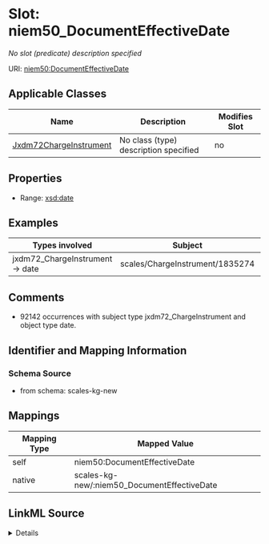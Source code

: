 

# Slot: niem50_DocumentEffectiveDate


_No slot (predicate) description specified_





URI: [niem50:DocumentEffectiveDate](http://release.niem.gov/niem/niem-core/5.0/DocumentEffectiveDate)



<!-- no inheritance hierarchy -->





## Applicable Classes

| Name | Description | Modifies Slot |
| --- | --- | --- |
| [Jxdm72ChargeInstrument](../classes/Jxdm72ChargeInstrument.md) | No class (type) description specified |  no  |







## Properties

* Range: [xsd:date](http://www.w3.org/2001/XMLSchema#date)






## Examples

| Types involved | Subject | Predicate | Object |
| --- | --- | --- | --- |
| jxdm72_ChargeInstrument → date | scales/ChargeInstrument/1835274 | niem50:DocumentEffectiveDate | 2013-09-01 |


## Comments

* 92142 occurrences with subject type jxdm72_ChargeInstrument and object type date.

## Identifier and Mapping Information







### Schema Source


* from schema: scales-kg-new




## Mappings

| Mapping Type | Mapped Value |
| ---  | ---  |
| self | niem50:DocumentEffectiveDate |
| native | scales-kg-new/:niem50_DocumentEffectiveDate |




## LinkML Source

<details>

```yaml
name: niem50_DocumentEffectiveDate
description: No slot (predicate) description specified
comments:
- 92142 occurrences with subject type jxdm72_ChargeInstrument and object type date.
examples:
- description: jxdm72_ChargeInstrument → date
  object:
    example_object: '2013-09-01'
    example_object_type: date
    example_predicate: niem50:DocumentEffectiveDate
    example_subject: scales/ChargeInstrument/1835274
    example_subject_type: jxdm72_ChargeInstrument
from_schema: scales-kg-new
rank: 1000
slot_uri: niem50:DocumentEffectiveDate
alias: niem50_DocumentEffectiveDate
domain_of:
- jxdm72_ChargeInstrument
range: date

```
</details>